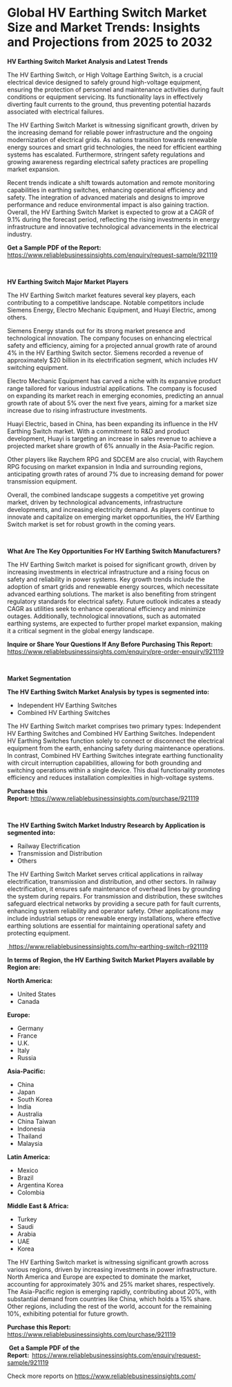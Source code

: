 <p><h1>Global HV Earthing Switch Market Size and Market Trends: Insights and Projections from 2025 to 2032</h1></p><p><strong>HV Earthing Switch Market Analysis and Latest Trends</strong></p>
<p><p>The HV Earthing Switch, or High Voltage Earthing Switch, is a crucial electrical device designed to safely ground high-voltage equipment, ensuring the protection of personnel and maintenance activities during fault conditions or equipment servicing. Its functionality lays in effectively diverting fault currents to the ground, thus preventing potential hazards associated with electrical failures. </p><p>The HV Earthing Switch Market is witnessing significant growth, driven by the increasing demand for reliable power infrastructure and the ongoing modernization of electrical grids. As nations transition towards renewable energy sources and smart grid technologies, the need for efficient earthing systems has escalated. Furthermore, stringent safety regulations and growing awareness regarding electrical safety practices are propelling market expansion.</p><p>Recent trends indicate a shift towards automation and remote monitoring capabilities in earthing switches, enhancing operational efficiency and safety. The integration of advanced materials and designs to improve performance and reduce environmental impact is also gaining traction. Overall, the HV Earthing Switch Market is expected to grow at a CAGR of 9.1% during the forecast period, reflecting the rising investments in energy infrastructure and innovative technological advancements in the electrical industry.</p></p>
<p><strong>Get a Sample PDF of the Report:&nbsp;</strong> <a href="https://www.reliablebusinessinsights.com/enquiry/request-sample/921119?utm_campaign=2099&utm_medium=2&utm_source=Github&utm_content=ia&utm_term=12022025&utm_id=hv-earthing-switch">https://www.reliablebusinessinsights.com/enquiry/request-sample/921119</a></p>
<p>&nbsp;</p>
<p><strong>HV Earthing Switch Major Market Players</strong></p>
<p><p>The HV Earthing Switch market features several key players, each contributing to a competitive landscape. Notable competitors include Siemens Energy, Electro Mechanic Equipment, and Huayi Electric, among others. </p><p>Siemens Energy stands out for its strong market presence and technological innovation. The company focuses on enhancing electrical safety and efficiency, aiming for a projected annual growth rate of around 4% in the HV Earthing Switch sector. Siemens recorded a revenue of approximately $20 billion in its electrification segment, which includes HV switching equipment.</p><p>Electro Mechanic Equipment has carved a niche with its expansive product range tailored for various industrial applications. The company is focused on expanding its market reach in emerging economies, predicting an annual growth rate of about 5% over the next five years, aiming for a market size increase due to rising infrastructure investments.</p><p>Huayi Electric, based in China, has been expanding its influence in the HV Earthing Switch market. With a commitment to R&D and product development, Huayi is targeting an increase in sales revenue to achieve a projected market share growth of 6% annually in the Asia-Pacific region.</p><p>Other players like Raychem RPG and SDCEM are also crucial, with Raychem RPG focusing on market expansion in India and surrounding regions, anticipating growth rates of around 7% due to increasing demand for power transmission equipment.</p><p>Overall, the combined landscape suggests a competitive yet growing market, driven by technological advancements, infrastructure developments, and increasing electricity demand. As players continue to innovate and capitalize on emerging market opportunities, the HV Earthing Switch market is set for robust growth in the coming years.</p></p>
<p>&nbsp;</p>
<p><strong>What Are The Key Opportunities For HV Earthing Switch Manufacturers?</strong></p>
<p><p>The HV Earthing Switch market is poised for significant growth, driven by increasing investments in electrical infrastructure and a rising focus on safety and reliability in power systems. Key growth trends include the adoption of smart grids and renewable energy sources, which necessitate advanced earthing solutions. The market is also benefiting from stringent regulatory standards for electrical safety. Future outlook indicates a steady CAGR as utilities seek to enhance operational efficiency and minimize outages. Additionally, technological innovations, such as automated earthing systems, are expected to further propel market expansion, making it a critical segment in the global energy landscape.</p></p>
<p><strong>Inquire or Share Your Questions If Any Before Purchasing This Report:</strong> <a href="https://www.reliablebusinessinsights.com/enquiry/pre-order-enquiry/921119?utm_campaign=2099&utm_medium=2&utm_source=Github&utm_content=ia&utm_term=12022025&utm_id=hv-earthing-switch">https://www.reliablebusinessinsights.com/enquiry/pre-order-enquiry/921119</a></p>
<p>&nbsp;</p>
<p><strong>Market Segmentation</strong></p>
<p><strong>The HV Earthing Switch Market Analysis by types is segmented into:</strong></p>
<p><ul><li>Independent HV Earthing Switches</li><li>Combined HV Earthing Switches</li></ul></p>
<p><p>The HV Earthing Switch market comprises two primary types: Independent HV Earthing Switches and Combined HV Earthing Switches. Independent HV Earthing Switches function solely to connect or disconnect the electrical equipment from the earth, enhancing safety during maintenance operations. In contrast, Combined HV Earthing Switches integrate earthing functionality with circuit interruption capabilities, allowing for both grounding and switching operations within a single device. This dual functionality promotes efficiency and reduces installation complexities in high-voltage systems.</p></p>
<p><strong>Purchase this Report:&nbsp;</strong><a href="https://www.reliablebusinessinsights.com/purchase/921119?utm_campaign=2099&utm_medium=2&utm_source=Github&utm_content=ia&utm_term=12022025&utm_id=hv-earthing-switch">https://www.reliablebusinessinsights.com/purchase/921119</a></p>
<p>&nbsp;</p>
<p><strong>The HV Earthing Switch Market Industry Research by Application is segmented into:</strong></p>
<p><ul><li>Railway Electrification</li><li>Transmission and Distribution</li><li>Others</li></ul></p>
<p><p>The HV Earthing Switch Market serves critical applications in railway electrification, transmission and distribution, and other sectors. In railway electrification, it ensures safe maintenance of overhead lines by grounding the system during repairs. For transmission and distribution, these switches safeguard electrical networks by providing a secure path for fault currents, enhancing system reliability and operator safety. Other applications may include industrial setups or renewable energy installations, where effective earthing solutions are essential for maintaining operational safety and protecting equipment.</p></p>
<p><a href="https://www.reliablebusinessinsights.com/hv-earthing-switch-r921119?utm_campaign=2099&utm_medium=2&utm_source=Github&utm_content=ia&utm_term=12022025&utm_id=hv-earthing-switch">&nbsp;https://www.reliablebusinessinsights.com/hv-earthing-switch-r921119</a></p>
<p><strong>In terms of Region, the HV Earthing Switch Market Players available by Region are:</strong></p>
<p>
    <p> <strong> North America: </strong>
        <ul>
            <li>United States</li>
            <li>Canada</li>
        </ul>
        </p> 
    <p> <strong> Europe: </strong>
        <ul>
            <li>Germany</li>
            <li>France</li>
            <li>U.K.</li>
            <li>Italy</li>
            <li>Russia</li>
        </ul>
        </p> 
    <p> <strong> Asia-Pacific: </strong>
        <ul>
            <li>China</li>
            <li>Japan</li>
            <li>South Korea</li>
            <li>India</li>
            <li>Australia</li>
            <li>China Taiwan</li>
            <li>Indonesia</li>
            <li>Thailand</li>
            <li>Malaysia</li>
        </ul>
        </p> 
    <p> <strong> Latin America: </strong>
        <ul>
            <li>Mexico</li>
            <li>Brazil</li>
            <li>Argentina Korea</li>
            <li>Colombia</li>
        </ul>
        </p> 
    <p> <strong> Middle East & Africa: </strong>
        <ul>
            <li>Turkey</li>
            <li>Saudi</li>
            <li>Arabia</li>
            <li>UAE</li>
            <li>Korea</li>
        </ul>
    </p>
    </p>
<p><p>The HV Earthing Switch market is witnessing significant growth across various regions, driven by increasing investments in power infrastructure. North America and Europe are expected to dominate the market, accounting for approximately 30% and 25% market shares, respectively. The Asia-Pacific region is emerging rapidly, contributing about 20%, with substantial demand from countries like China, which holds a 15% share. Other regions, including the rest of the world, account for the remaining 10%, exhibiting potential for future growth.</p></p>
<p><strong>Purchase this Report: </strong><a href="https://www.reliablebusinessinsights.com/purchase/921119?utm_campaign=2099&utm_medium=2&utm_source=Github&utm_content=ia&utm_term=12022025&utm_id=hv-earthing-switch">https://www.reliablebusinessinsights.com/purchase/921119</a></p>
<p>&nbsp;<strong>Get a Sample PDF of the Report:&nbsp;&nbsp;</strong><a href="https://www.reliablebusinessinsights.com/enquiry/request-sample/921119?utm_campaign=2099&utm_medium=2&utm_source=Github&utm_content=ia&utm_term=12022025&utm_id=hv-earthing-switch">https://www.reliablebusinessinsights.com/enquiry/request-sample/921119</a></p>
<p><strong></strong></p>
<p>Check more reports on <a href="https://www.reliablebusinessinsights.com/?utm_campaign=2099&utm_medium=2&utm_source=Github&utm_content=ia&utm_term=12022025&utm_id=hv-earthing-switch">https://www.reliablebusinessinsights.com/</a></p>